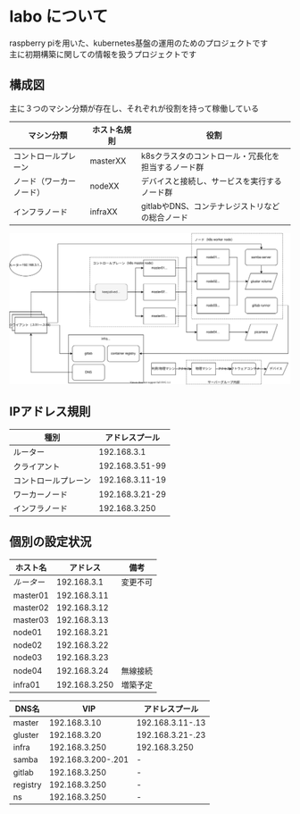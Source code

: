 # labo について

raspberry piを用いた、kubernetes基盤の運用のためのプロジェクトです  
主に初期構築に関しての情報を扱うプロジェクトです

## 構成図

主に３つのマシン分類が存在し、それぞれが役割を持って稼働している  

|マシン分類|ホスト名規則|役割|
|-|-|-|
コントロールプレーン| masterXX | k8sクラスタのコントロール・冗長化を担当するノード群
ノード（ワーカーノード）| nodeXX | デバイスと接続し、サービスを実行するノード群
インフラノード| infraXX | gitlabやDNS、コンテナレジストリなどの総合ノード

![ydl](./fig.drawio.svg)

## IPアドレス規則

種別|アドレスプール
-|-
ルーター|192.168.3.1
クライアント|192.168.3.51-99
コントロールプレーン|192.168.3.11-19
ワーカーノード|192.168.3.21-29
インフラノード|192.168.3.250

## 個別の設定状況

ホスト名|アドレス|備考
-|-|-
*ルーター*|192.168.3.1|変更不可
master01|192.168.3.11
master02|192.168.3.12
master03|192.168.3.13
node01|192.168.3.21
node02|192.168.3.22
node03|192.168.3.23
node04|192.168.3.24|無線接続
infra01|192.168.3.250|増築予定

DNS名|VIP|アドレスプール
-|-|-
master|192.168.3.10|192.168.3.11-.13 
gluster|192.168.3.20|192.168.3.21-.23 
infra|192.168.3.250|192.168.3.250
samba|192.168.3.200-.201|- 
gitlab|192.168.3.250|- 
registry|192.168.3.250|- 
ns|192.168.3.250|- 
